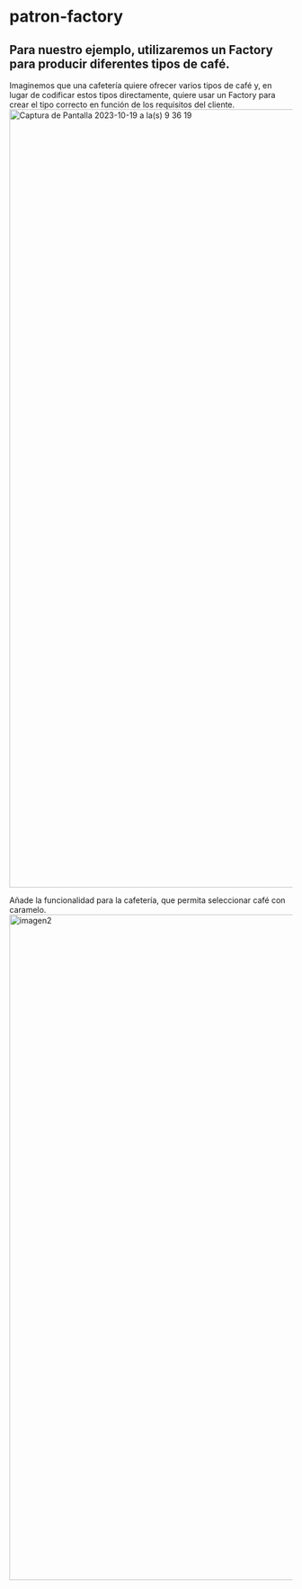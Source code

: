 # patron-factory

## Para nuestro ejemplo, utilizaremos un Factory para producir diferentes tipos de café. 
Imaginemos que una cafetería quiere ofrecer varios tipos de café y, en lugar de codificar estos tipos directamente, 
quiere usar un Factory para crear el tipo correcto en función de los requisitos del cliente.
<img width="1383" alt="Captura de Pantalla 2023-10-19 a la(s) 9 36 19" src="https://github.com/IkerMarcor/patron-factory/assets/99061325/bbc25d85-8285-40c1-8f11-c551821d85b8">


Añade la funcionalidad para la cafetería, que permita seleccionar café con caramelo.
<img width="1183" alt="imagen2" src="https://github.com/IkerMarcor/patron-factory/assets/99061325/98acb339-5ab1-4430-bf7a-2c889ff46b3e">

